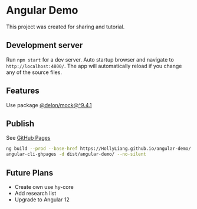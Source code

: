 # Angular Demo

This project was created for sharing and tutorial.

## Development server

Run `npm start` for a dev server. Auto startup browser and navigate to `http://localhost:4800/`. The app will automatically reload if you change any of the source files.

## Features

Use package [@delon/mock@^9.4.1](https://www.npmjs.com/package/@delon/mock/v/9.4.1)

## Publish

See [GitHub Pages](https://hollyliang.github.io/angular-demo/)

```bash
ng build --prod --base-href https://HollyLiang.github.io/angular-demo/
angular-cli-ghpages -d dist/angular-demo/ --no-silent
```

## Future Plans

- Create own use hy-core
- Add research list
- Upgrade to Angular 12
